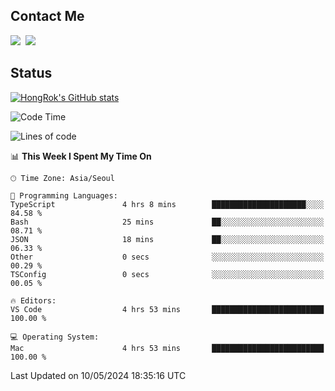 ## Contact Me
<a href="https://instagram.com/_hongrok"><img src="https://img.shields.io/badge/Instagram-E4405F?style=for-the-badge&logo=Instagram&logoColor=white"/></a>&nbsp;
<img src="https://img.shields.io/badge/HongRok @hlog2e-5865F2?style=for-the-badge&logo=Discord&logoColor=white"/>&nbsp;

## Status

[![HongRok's GitHub stats](https://github-readme-stats.vercel.app/api?username=hlog2e)](https://github.com/anuraghazra/github-readme-stats)
<!--START_SECTION:waka-->
![Code Time](http://img.shields.io/badge/Code%20Time-585%20hrs%2040%20mins-blue)

![Lines of code](https://img.shields.io/badge/From%20Hello%20World%20I%27ve%20Written-512.8%20thousand%20lines%20of%20code-blue)

📊 **This Week I Spent My Time On** 

```text
🕑︎ Time Zone: Asia/Seoul

💬 Programming Languages: 
TypeScript               4 hrs 8 mins        █████████████████████░░░░   84.58 % 
Bash                     25 mins             ██░░░░░░░░░░░░░░░░░░░░░░░   08.71 % 
JSON                     18 mins             ██░░░░░░░░░░░░░░░░░░░░░░░   06.33 % 
Other                    0 secs              ░░░░░░░░░░░░░░░░░░░░░░░░░   00.29 % 
TSConfig                 0 secs              ░░░░░░░░░░░░░░░░░░░░░░░░░   00.05 % 

🔥 Editors: 
VS Code                  4 hrs 53 mins       █████████████████████████   100.00 % 

💻 Operating System: 
Mac                      4 hrs 53 mins       █████████████████████████   100.00 % 
```


 Last Updated on 10/05/2024 18:35:16 UTC
<!--END_SECTION:waka-->
